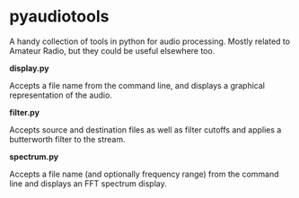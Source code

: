 # pyaudiotools
A handy collection of tools in python for audio processing.  Mostly related to Amateur Radio, but they could be useful elsewhere too.

**display.py**

Accepts a file name from the command line, and displays a graphical representation of the audio.

**filter.py**

Accepts source and destination files as well as filter cutoffs and applies a butterworth filter to the stream.

**spectrum.py**

Accepts a file name (and optionally frequency range) from the command line and displays an FFT spectrum display.


